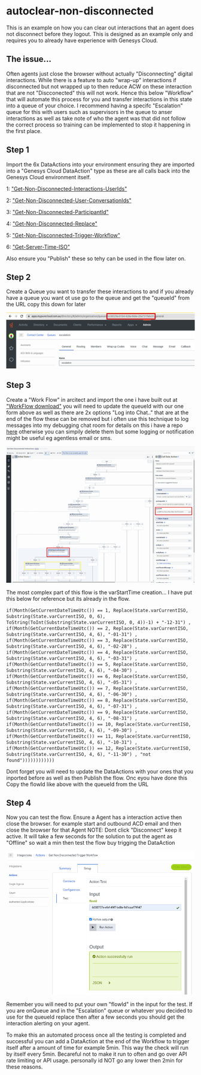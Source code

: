 # autoclear-non-disconnected
This is an example on how you can clear out interactions that an agent does not disconnect before they logout. This is designed as an example only and requires you to already have experience with Genesys Cloud.

## The issue...
Often agents just close the browser without actually "Disconnecting" digital interactions. While there is a feature to auto "wrap-up" interactions if disconnected but not wrapped up to then reduce ACW on these interaction that are not "Discconected" this will not work. Hence this below "Workflow" that will automate this process for you and transfer interactions in this state into a queue of your choice. I recommend having a specifc "Escalation" queue for this with users such as supervisors in the queue to anser interactions as well as take note of who the agent was that did not follow the correct process so training can be implemented to stop it happening in the first place.

## Step 1

Import the 6x DataActions into your environment ensuring they are imported into a "Genesys Cloud DataAction" type as these are all calls back into the Genesys Cloud environment itself.

  1: ["Get-Non-Disconnected-Interactions-UserIds"](/docs/dataActions/Get-Non-Disconnected-Interactions-UserIds.json)

  2: ["Get-Non-Disconnected-User-ConversationIds"](/docs/dataActions/Get-Non-Disconnected-User-ConversationIds.json)

  3: ["Get-Non-Disconnected-ParticipantId"](/docs/dataActions/Get-Non-Disconnected-ParticipantId.json)

  4: ["Get-Non-Disconnected-Replace"](/docs/dataActions/Get-Non-Disconnected-Replace.json)

  5: ["Get-Non-Disconnected-Trigger-Workflow"](/docs/dataActions/Get-Non-Disconnected-Trigger-Workflow.json)

  6: ["Get-Server-Time-ISO"](/docs/dataActions/Get-Server-Time-ISO.json)

Also ensure you "Publish" these so tehy can be used in the flow later on.

## Step 2

Create a Queue you want to transfer these interactions to and if you already have a queue you want ot use go to the queue and get the "queueId" from the URL copy this down for later

![](/docs/images/escalation.png?raw=true)

## Step 3

Create a "Work Flow" in arcitect and import the one i have built out at ["WorkFlow download"](/docs/flow/Get%20Non%20Disconnected%20Interactions_v1-0.i3WorkFlow) you will need to update the queueId with our one form above as well as there are 2x options "Log into Chat.." that are at the end of the flow these can be removed but i often use this technique to log messages into my debugging chat room for details on this i have a repo [here](https://github.com/mcphee11/architect-logging) otherwise you can simpily delete them but some logging or notification might be useful eg agentless email or sms.

![](/docs/images/flow.png?raw=true)

The most complex part of this flow is the varStartTime creation... I have put this below for reference but its already in the flow.

    if(Month(GetCurrentDateTimeUtc()) == 1, Replace(State.varCurrentISO, Substring(State.varCurrentISO, 0, 6), ToString(ToInt(Substring(State.varCurrentISO, 0, 4))-1) + "-12-31") , if(Month(GetCurrentDateTimeUtc()) == 2, Replace(State.varCurrentISO, Substring(State.varCurrentISO, 4, 6), "-01-31") , if(Month(GetCurrentDateTimeUtc()) == 3, Replace(State.varCurrentISO, Substring(State.varCurrentISO, 4, 6), "-02-28") , if(Month(GetCurrentDateTimeUtc()) == 4, Replace(State.varCurrentISO, Substring(State.varCurrentISO, 4, 6), "-03-31") , if(Month(GetCurrentDateTimeUtc()) == 5, Replace(State.varCurrentISO, Substring(State.varCurrentISO, 4, 6), "-04-30") , if(Month(GetCurrentDateTimeUtc()) == 6, Replace(State.varCurrentISO, Substring(State.varCurrentISO, 4, 6), "-05-31") , if(Month(GetCurrentDateTimeUtc()) == 7, Replace(State.varCurrentISO, Substring(State.varCurrentISO, 4, 6), "-06-30") , if(Month(GetCurrentDateTimeUtc()) == 8, Replace(State.varCurrentISO, Substring(State.varCurrentISO, 4, 6), "-07-31") , if(Month(GetCurrentDateTimeUtc()) == 9, Replace(State.varCurrentISO, Substring(State.varCurrentISO, 4, 6), "-08-31") , if(Month(GetCurrentDateTimeUtc()) == 10, Replace(State.varCurrentISO, Substring(State.varCurrentISO, 4, 6), "-09-30") , if(Month(GetCurrentDateTimeUtc()) == 11, Replace(State.varCurrentISO, Substring(State.varCurrentISO, 4, 6), "-10-31") , if(Month(GetCurrentDateTimeUtc()) == 12, Replace(State.varCurrentISO, Substring(State.varCurrentISO, 4, 6), "-11-30") , "not found"))))))))))))

Dont forget you will need to update the DataActions with your ones that you inported before as well as then Publish the flow. Onc eyou have done this Copy the flowId like above with the queueId from the URL

## Step 4

Now you can test the flow. Ensure a Agent has a interaction active then close the browser. for example start and outbound ACD email and then close the browser for that Agent NOTE: Dont click "Disconnect" keep it active. It will take a few seconds for the solution to put the agent as "Offline" so wait a min then test the flow buy trigging the DataAction

![](/docs/images/trigger.png?raw=true)

Remember you will need to put your own "flowId" in the input for the test. If you are onQueue and in the "Escalation" queue or whatever you decided to use for the queueId replace then after a few seconds you should get the interaction alerting on your agent.

To make this an automated process once all the testing is completed and successful you can add a DataAction at the end of the Workflow to trigger itself after a amount of time for example 5min. This way the check will run by itself every 5min. Becareful not to make it run to often and go over API rate limiting or API usage. personally id NOT go any lower then 2min for these reasons.